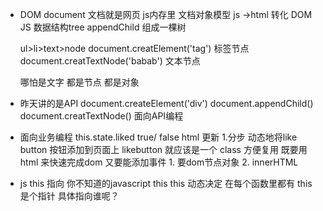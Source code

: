 - DOM document 文档就是网页  js内存里  文档对象模型
    js ->html 转化
    DOM JS 数据结构tree  appendChild  组成一棵树

    ul>li>text>node
    document.creatElement('tag')   标签节点
    document.creatTextNode('babab')   文本节点



    哪怕是文字 都是节点 都是对象



- 昨天讲的是API
    document.createElement('div')
    document.appendChild()
    document.creatTextNode()  面向API编程

- 面向业务编程
    this.state.liked  true/ false  html 更新
    1.分步
        动态地将like button 按钮添加到页面上
        likebutton 就应该是一个  class  方便复用
        既要用  html  来快速完成dom  又要能添加事件
        1. 要dom节点对象
        2. innerHTML


- js this 指向 你不知道的javascript this 
    this 动态决定   在每个函数里都有   this  是个指针
    具体指向谁呢？ 